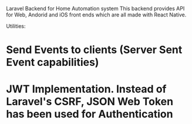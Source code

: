Laravel Backend for Home Automation system
This backend  provides API for Web, Andorid and iOS front ends which are all made with React Native.

Utilities:
# Send Events to clients (Server Sent Event capabilities)
# JWT Implementation. Instead of Laravel's CSRF, JSON Web Token has been used for Authentication